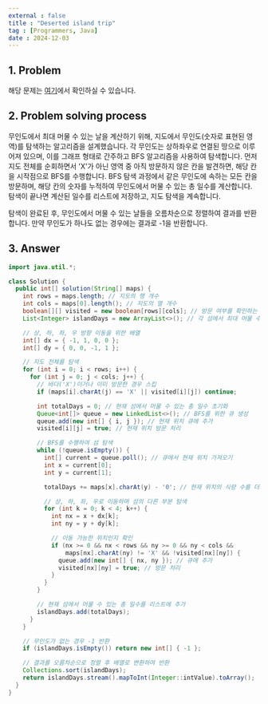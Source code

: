 ```yaml
---
external : false
title : "Deserted island trip"
tag : [Programmers, Java]
date : 2024-12-03
---
```


## 1. Problem

해당 문제는 [여기](https://school.programmers.co.kr/learn/courses/30/lessons/154540)에서 확인하실 수 있습니다.

## 2. Problem solving process

무인도에서 최대 머물 수 있는 날을 계산하기 위해, 지도에서 무인도(숫자로 표현된 영역)를 탐색하는 알고리즘을 설계했습니다. 각 무인도는 상하좌우로 연결된 땅으로 이루어져 있으며, 이를 그래프 형태로 간주하고 BFS 알고리즘을 사용하여 탐색합니다. 먼저 지도 전체를 순회하면서 'X'가 아닌 영역 중 아직 방문하지 않은 칸을 발견하면, 해당 칸을 시작점으로 BFS를 수행합니다. BFS 탐색 과정에서 같은 무인도에 속하는 모든 칸을 방문하며, 해당 칸의 숫자를 누적하여 무인도에서 머물 수 있는 총 일수를 계산합니다. 탐색이 끝나면 계산된 일수를 리스트에 저장하고, 지도 탐색을 계속합니다.

탐색이 완료된 후, 무인도에서 머물 수 있는 날들을 오름차순으로 정렬하여 결과를 반환합니다. 만약 무인도가 하나도 없는 경우에는 결과로 -1을 반환합니다.

## 3. Answer

```java
import java.util.*;

class Solution {
  public int[] solution(String[] maps) {
    int rows = maps.length; // 지도의 행 개수
    int cols = maps[0].length(); // 지도의 열 개수
    boolean[][] visited = new boolean[rows][cols]; // 방문 여부를 확인하는 배열
    List<Integer> islandDays = new ArrayList<>(); // 각 섬에서 최대 머물 수 있는 날을 저장할 리스트

    // 상, 하, 좌, 우 방향 이동을 위한 배열
    int[] dx = { -1, 1, 0, 0 };
    int[] dy = { 0, 0, -1, 1 };

    // 지도 전체를 탐색
    for (int i = 0; i < rows; i++) {
      for (int j = 0; j < cols; j++) {
        // 바다('X')이거나 이미 방문한 경우 스킵
        if (maps[i].charAt(j) == 'X' || visited[i][j]) continue;

        int totalDays = 0; // 현재 섬에서 머물 수 있는 총 일수 초기화
        Queue<int[]> queue = new LinkedList<>(); // BFS를 위한 큐 생성
        queue.add(new int[] { i, j }); // 현재 위치 큐에 추가
        visited[i][j] = true; // 현재 위치 방문 처리

        // BFS를 수행하여 섬 탐색
        while (!queue.isEmpty()) {
          int[] current = queue.poll(); // 큐에서 현재 위치 가져오기
          int x = current[0];
          int y = current[1];

          totalDays += maps[x].charAt(y) - '0'; // 현재 위치의 식량 수를 더함

          // 상, 하, 좌, 우로 이동하며 섬의 다른 부분 탐색
          for (int k = 0; k < 4; k++) {
            int nx = x + dx[k];
            int ny = y + dy[k];

            // 이동 가능한 위치인지 확인
            if (nx >= 0 && nx < rows && ny >= 0 && ny < cols && 
                maps[nx].charAt(ny) != 'X' && !visited[nx][ny]) {
              queue.add(new int[] { nx, ny }); // 큐에 추가
              visited[nx][ny] = true; // 방문 처리
            }
          }
        }

        // 현재 섬에서 머물 수 있는 총 일수를 리스트에 추가
        islandDays.add(totalDays);
      }
    }

    // 무인도가 없는 경우 -1 반환
    if (islandDays.isEmpty()) return new int[] { -1 };

    // 결과를 오름차순으로 정렬 후 배열로 변환하여 반환
    Collections.sort(islandDays);
    return islandDays.stream().mapToInt(Integer::intValue).toArray();
  }
}
```
